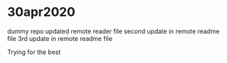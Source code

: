 # 30apr2020
dummy repo
updated remote reader file
second update in remote readme file
3rd update in remote readme file


Trying for the best
